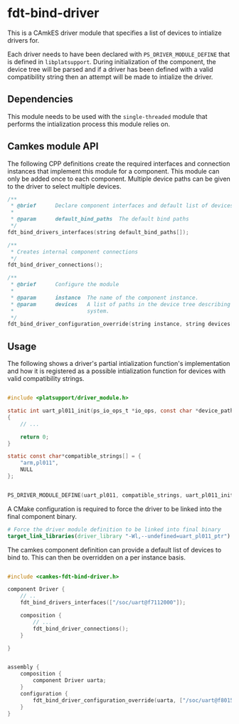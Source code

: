 <!--
     Copyright 2020, Data61, CSIRO (ABN 41 687 119 230)

     SPDX-License-Identifier: CC-BY-SA-4.0
-->
# fdt-bind-driver

This is a CAmkES driver module that specifies a list of devices to intialize
drivers for.

Each driver needs to have been declared with `PS_DRIVER_MODULE_DEFINE` that is
defined in `libplatsupport`.  During initialization of the component, the device
tree will be parsed and if a driver has been defined with a valid compatibility
string then an attempt will be made to intialize the driver.

## Dependencies

This module needs to be used with the `single-threaded` module that performs
the intialization process this module relies on.

## Camkes module API

The following CPP definitions create the required interfaces and connection instances
that implement this module for a component. This module can only be added once to
each component. Multiple device paths can be given to the driver to select multiple
devices.

```c
/**
 * @brief      Declare component interfaces and default list of devices
 *
 * @param      default_bind_paths  The default bind paths
 */
fdt_bind_drivers_interfaces(string default_bind_paths[]);

/**
 * Creates internal component connections
 */
fdt_bind_driver_connections();

/**
 * @brief      Configure the module
 *
 * @param      instance  The name of the component instance.
 * @param      devices   A list of paths in the device tree describing the
 *                       system.
 */
fdt_bind_driver_configuration_override(string instance, string devices[]);
```


## Usage

The following shows a driver's partial intialization function's implementation and
how it is registered as a possible intialization function for devices with valid
compatibility strings.

```c

#include <platsupport/driver_module.h>

static int uart_pl011_init(ps_io_ops_t *io_ops, const char *device_path)
{
    // ...

    return 0;
}

static const char*compatible_strings[] = {
    "arm,pl011",
    NULL
};


PS_DRIVER_MODULE_DEFINE(uart_pl011, compatible_strings, uart_pl011_init);

```

A CMake configuration is required to force the driver to be linked into the final component binary.

```cmake
# Force the driver module definition to be linked into final binary
target_link_libraries(driver_library "-Wl,--undefined=uart_pl011_ptr")
```

The camkes component definition can provide a default list of devices to bind to.
This can then be overridden on a per instance basis.

```c

#include <camkes-fdt-bind-driver.h>

component Driver {
    // ..
    fdt_bind_drivers_interfaces(["/soc/uart@f7112000"]);

    composition {
        // ...
        fdt_bind_driver_connections();
    }

}


assembly {
    composition {
        component Driver uarta;
    }
    configuration {
        fdt_bind_driver_configuration_override(uarta, ["/soc/uart@f8015000"]);
    }
}

```
